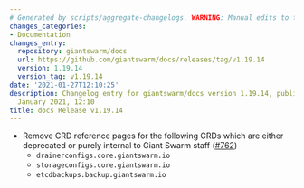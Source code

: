 ```yaml
---
# Generated by scripts/aggregate-changelogs. WARNING: Manual edits to this files will be overwritten.
changes_categories:
- Documentation
changes_entry:
  repository: giantswarm/docs
  url: https://github.com/giantswarm/docs/releases/tag/v1.19.14
  version: 1.19.14
  version_tag: v1.19.14
date: '2021-01-27T12:10:25'
description: Changelog entry for giantswarm/docs version 1.19.14, published on 27
  January 2021, 12:10
title: docs Release v1.19.14
---
```


- Remove CRD reference pages for the following CRDs which are either deprecated or purely internal to Giant Swarm staff ([#762](https://github.com/giantswarm/docs/pull/762))
  - `drainerconfigs.core.giantswarm.io`
  - `storageconfigs.core.giantswarm.io`
  - `etcdbackups.backup.giantswarm.io`
